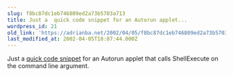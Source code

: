 ```yaml
---
slug: f8bc87dc1eb746809ed2a73b5703a713
title: Just a  quick code snippet for an Autorun applet...
wordpress_id: 21
old_link: 'https://adrianba.net/2002/04/05/f8bc87dc1eb746809ed2a73b5703a713/'
last_modified_at: 2002-04-05T18:07:44.000Z
---
```


Just a
[
quick code snippet](/software/download/autorun.zip) for an Autorun applet that calls
ShellExecute on the command line argument.

